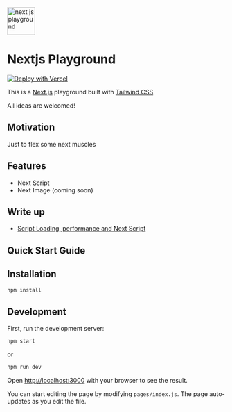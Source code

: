 <img src="https://nextjs-playground-cyan-chi.vercel.app/static/favicon.svg" width="64" alt="next js playground" />

# Nextjs Playground

[![Deploy with Vercel](https://vercel.com/button)](https://vercel.com/new/git/external?repository-url=https://github.com/xd-hearst/nextjs-playground)

This is a [Next.js](https://nextjs.org/) playground built with [Tailwind CSS](https://tailwindcss.com/).

All ideas are welcomed!

## Motivation

Just to flex some next muscles

## Features

- Next Script
- Next Image (coming soon)

## Write up

- [Script Loading, performance and Next Script](https://dev.to/this-is-learning/script-loading-performance-and-next-script-20d7)

## Quick Start Guide

## Installation

```bash
npm install
```

## Development

First, run the development server:

```bash
npm start
```

or

```bash
npm run dev
```

Open [http://localhost:3000](http://localhost:3000) with your browser to see the result.

You can start editing the page by modifying `pages/index.js`. The page auto-updates as you edit the file.

